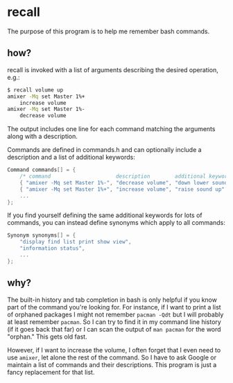 # recall

The purpose of this program is to help me remember bash commands.

## how?

recall is invoked with a list of arguments describing the desired operation,
e.g.:

```bash
$ recall volume up
amixer -Mq set Master 1%+
    increase volume
amixer -Mq set Master 1%-
    decrease volume
```

The output includes one line for each command matching the arguments along with
a description.

Commands are defined in commands.h and can optionally include a description and 
a list of additional keywords:

```c
Command commands[] = {
	/* command                     description        additional keywords */
	{ "amixer -Mq set Master 1%-", "decrease volume", "down lower sound" },
	{ "amixer -Mq set Master 1%+", "increase volume", "raise sound up" },
	...
};
```

If you find yourself defining the same additional keywords for lots of commands,
you can instead define synonyms which apply to all commands:

```c
Synonym synonyms[] = {
	"display find list print show view",
	"information status",
	...
};
```

## why?

The built-in history and tab completion in bash is only helpful if you know part
of the command you're looking for. For instance, if I want to print a list of
orphaned packages I might not remember `pacman -Qdt` but I will probably at
least remember `pacman`. So I can try to find it in my command line history (if
it goes back that far) or I can scan the output of `man pacman` for the word
"orphan." This gets old fast.

However, if I want to increase the volume, I often forget that I even need to
use `amixer`, let alone the rest of the command. So I have to ask Google or
maintain a list of commands and their descriptions. This program is just a fancy
replacement for that list.
